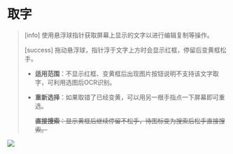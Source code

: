# 取字

> \[info\] 使用悬浮球指针获取屏幕上显示的文字以进行编辑复制等操作。
>
> \[success\] 拖动悬浮球，指针浮于文字上方时会显示红框，停留后变黄框松手。
>
> * **适用范围**：不显示红框、变黄框后出现图片按钮说明不支持该文字取字，可利用选图后OCR识别。
> * **重新选择**：如果取错了已经变黄，可以用另一根手指点一下屏幕即可重选。
>
>   ~~**直接搜索**：显示黄框后继续停留不松手，待图标变为搜索后松手直接搜索。~~

![](http://ww1.sinaimg.cn/large/6b1dd0a7ly1fzr8vgoslmj20u01hcwp1.jpg)

